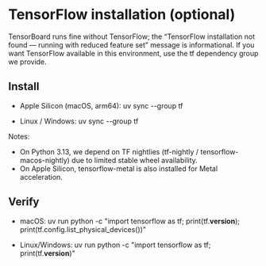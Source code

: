 # TensorFlow installation (optional)

TensorBoard runs fine without TensorFlow; the “TensorFlow installation not found — running with reduced feature set” message is informational.
If you want TensorFlow available in this environment, use the tf dependency group we provide.

## Install

- Apple Silicon (macOS, arm64):
  uv sync --group tf

- Linux / Windows:
  uv sync --group tf

Notes:
- On Python 3.13, we depend on TF nightlies (tf-nightly / tensorflow-macos-nightly) due to limited stable wheel availability.
- On Apple Silicon, tensorflow-metal is also installed for Metal acceleration.

## Verify

- macOS:
  uv run python -c "import tensorflow as tf; print(tf.__version__); print(tf.config.list_physical_devices())"

- Linux/Windows:
  uv run python -c "import tensorflow as tf; print(tf.__version__)"
